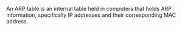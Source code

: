 An ARP table is an internal table held in computers that holds ARP information, specifically IP addresses and their corresponding MAC address.
